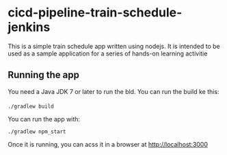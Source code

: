 # cicd-pipeline-train-schedule-jenkins

This is a simple train schedule app written using nodejs. It is intended to be used as a sample application for a series of hands-on learning activitie
## Running the app

You need a Java JDK 7 or later to run the bld. You can run the build ke this:
####
    ./gradlew build

You can run the app with:

    ./gradlew npm_start

Once it is running, you can acss it in a browser at [http://localhost:3000](http://localhost:3000)
